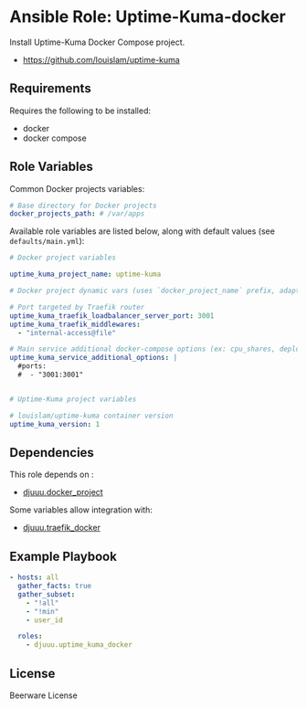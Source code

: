 Ansible Role: Uptime-Kuma-docker
================================

Install Uptime-Kuma Docker Compose project.

- https://github.com/louislam/uptime-kuma

Requirements
------------

Requires the following to be installed:
- docker
- docker compose

Role Variables
--------------

Common Docker projects variables:

```yaml
# Base directory for Docker projects
docker_projects_path: # /var/apps
```

Available role variables are listed below, along with default values (see `defaults/main.yml`):

```yaml
# Docker project variables

uptime_kuma_project_name: uptime-kuma

# Docker project dynamic vars (uses `docker_project_name` prefix, adapt if overridden)

# Port targeted by Traefik router
uptime_kuma_traefik_loadbalancer_server_port: 3001
uptime_kuma_traefik_middlewares:
  - "internal-access@file"

# Main service additional docker-compose options (ex: cpu_shares, deploy, ...)
uptime_kuma_service_additional_options: |
  #ports:
  #  - "3001:3001"


# Uptime-Kuma project variables

# louislam/uptime-kuma container version
uptime_kuma_version: 1
```

Dependencies
------------

This role depends on :
- [djuuu.docker_project](https://github.com/Djuuu/ansible-role-docker-project)

Some variables allow integration with:
- [djuuu.traefik_docker](https://github.com/Djuuu/ansible-role-traefik-docker)

Example Playbook
----------------

```yaml
- hosts: all
  gather_facts: true
  gather_subset:
    - "!all"
    - "!min"
    - user_id

  roles:
    - djuuu.uptime_kuma_docker
```

License
-------

Beerware License

